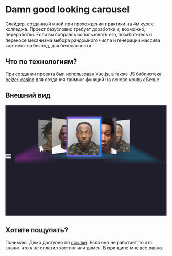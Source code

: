 # Damn good looking carousel
Слайдер, созданный мной при прохождении практики на 4м курсе колледжа. Проект безусловно требует доработки и, возможно, переработки. Если вы собралсь использовать
его, позаботьтесь о переносе механизма выбора рандомного числа и генерации массива картинок на бекэнд, для безопасности. 

## Что по технологиям?
При создании проекта был использован Vue.js, а также JS библиотека [beizer-easing](https://github.com/gre/bezier-easing) для создания тайминг функций на основе
кривых Безье

## Внешний вид
![Внешний вид](preview.png)

## Хотите пощупать?
Понимаю. Демо доступно по [ссылке](http://marbas.k04an.software/carousel/). Если она не работает, то это значит что я не оплатил хостинг или домен.
В принципе мне все равно.
